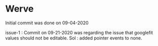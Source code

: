 # Werve

Initial commit was done on 09-04-2020

issue-1 : Commit on 09-21-2020 was regarding the issue that googlefit values should not be editable.
Sol : added pointer events to none.
